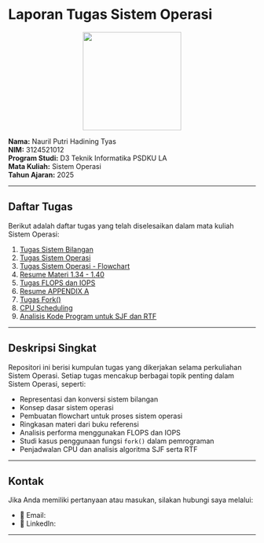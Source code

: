 # Laporan Tugas Sistem Operasi

<p align="center">
  <img src="" width="200"/>
</p>

**Nama:** Nauril Putri Hadining Tyas  
**NIM:** 3124521012  
**Program Studi:** D3 Teknik Informatika PSDKU LA  
**Mata Kuliah:** Sistem Operasi  
**Tahun Ajaran:** 2025

---

##  Daftar Tugas

Berikut adalah daftar tugas yang telah diselesaikan dalam mata kuliah Sistem Operasi:

1. [Tugas Sistem Bilangan](./1.%20Tugas-Sistem-Bilangan.md)
2. [Tugas Sistem Operasi](./2.%20Tugas-Sistem-Operasi.md)
3. [Tugas Sistem Operasi - Flowchart](./3.%20Tugas-Sistem-Operasi-Flowchart.md)
4. [Resume Materi 1.34 - 1.40](./4.%20Tugas-resume-1.34-sampai-1.40.md)
5. [Tugas FLOPS dan IOPS](./5.%20Tugas-Flops-Iops.md)
6. [Resume APPENDIX A](./5.%20Tugas-Resume-APPENDIX-A.md)
7. [Tugas Fork()](./6.%20Tugas-Fork().md)
8. [CPU Scheduling](./8.%20CPU-Scheduling.md)
9. [Analisis Kode Program untuk SJF dan RTF](./9.%20Analisis-Code-Program-untuk-SJF-dan%20-RTF.md)

---

##  Deskripsi Singkat

Repositori ini berisi kumpulan tugas yang dikerjakan selama perkuliahan Sistem Operasi. Setiap tugas mencakup berbagai topik penting dalam Sistem Operasi, seperti:

- Representasi dan konversi sistem bilangan
- Konsep dasar sistem operasi
- Pembuatan flowchart untuk proses sistem operasi
- Ringkasan materi dari buku referensi
- Analisis performa menggunakan FLOPS dan IOPS
- Studi kasus penggunaan fungsi `fork()` dalam pemrograman
- Penjadwalan CPU dan analisis algoritma SJF serta RTF

---

##  Kontak

Jika Anda memiliki pertanyaan atau masukan, silakan hubungi saya melalui:

- 📧 Email: 
- 🔗 LinkedIn: 

---

